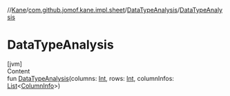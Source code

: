 //[Kane](../../index.md)/[com.github.jomof.kane.impl.sheet](../index.md)/[DataTypeAnalysis](index.md)/[DataTypeAnalysis](-data-type-analysis.md)



# DataTypeAnalysis  
[jvm]  
Content  
fun [DataTypeAnalysis](-data-type-analysis.md)(columns: [Int](https://kotlinlang.org/api/latest/jvm/stdlib/kotlin/-int/index.html), rows: [Int](https://kotlinlang.org/api/latest/jvm/stdlib/kotlin/-int/index.html), columnInfos: [List](https://kotlinlang.org/api/latest/jvm/stdlib/kotlin.collections/-list/index.html)<[ColumnInfo](../-column-info/index.md)>)  



